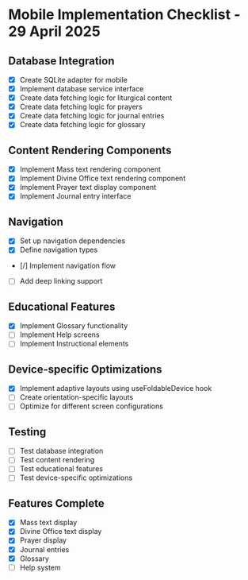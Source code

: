 # Mobile Implementation Checklist - 29 April 2025

## Database Integration
- [X] Create SQLite adapter for mobile
- [X] Implement database service interface
- [X] Create data fetching logic for liturgical content
- [X] Create data fetching logic for prayers
- [X] Create data fetching logic for journal entries
- [X] Create data fetching logic for glossary

## Content Rendering Components
- [X] Implement Mass text rendering component
- [X] Implement Divine Office text rendering component
- [X] Implement Prayer text display component
- [X] Implement Journal entry interface

## Navigation
- [X] Set up navigation dependencies
- [X] Define navigation types
- [/] Implement navigation flow
- [ ] Add deep linking support

## Educational Features
- [X] Implement Glossary functionality
- [ ] Implement Help screens
- [ ] Implement Instructional elements

## Device-specific Optimizations
- [X] Implement adaptive layouts using useFoldableDevice hook
- [ ] Create orientation-specific layouts
- [ ] Optimize for different screen configurations

## Testing
- [ ] Test database integration
- [ ] Test content rendering
- [ ] Test educational features
- [ ] Test device-specific optimizations

## Features Complete
- [X] Mass text display
- [X] Divine Office text display
- [X] Prayer display
- [X] Journal entries
- [X] Glossary
- [ ] Help system
